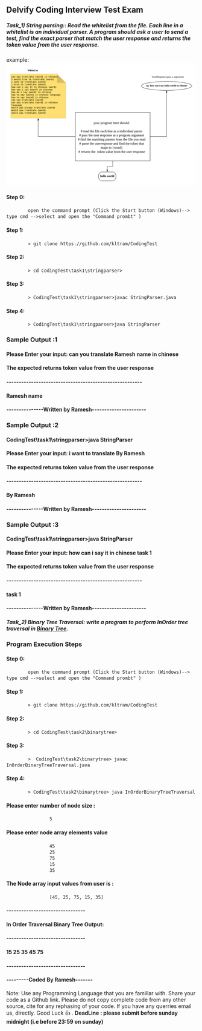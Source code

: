 ## Delvify Coding Interview Test Exam

##### Task_1) String parsing:: Read the whitelist from the file. Each line in a whitelist is an individual parser. A program should ask a user to send a test, find the exact parser that match the user response and returns the token value from the user response. 
example: ![Task 1](/images/Task1.png)

####	Step 0: 
			open the command prompt (Click the Start button (Windows)--> type cmd -->select and open the "Command prombt" )
####	Step 1: 
			> git clone https://github.com/kltram/CodingTest
####	Step 2: 
			> cd CodingTest\task1\stringparser>
####	Step 3: 
			> CodingTest\task1\stringparser>javac StringParser.java
####	Step 4: 
			> CodingTest\task1\stringparser>java StringParser

### Sample Output  :1

####		Please Enter your input: can you translate Ramesh name in chinese

####		The expected returns token value from the user response

####		-------------------------------------------------------

####				Ramesh name

####		---------------Written by Ramesh----------------------

### Sample Output  :2

####		CodingTest\task1\stringparser>java StringParser
			
####		Please Enter your input:  i want to translate By Ramesh

####		The expected returns token value from the user response

####		-------------------------------------------------------

####						 By Ramesh

####		---------------Written by Ramesh----------------------

### Sample Output  :3

####		CodingTest\task1\stringparser>java StringParser
####		Please Enter your input: how can i say it in chinese task 1

####		The expected returns token value from the user response

####		-------------------------------------------------------

####						task 1

####		---------------Written by Ramesh----------------------
			

##### Task_2) Binary Tree Traversal: write a program to perform InOrder tree traversal in [Binary Tree](https://en.wikipedia.org/wiki/Tree_traversal).
	
###	Program Execution Steps

####	Step 0: 
			open the command prompt (Click the Start button (Windows)--> type cmd -->select and open the "Command prombt" )
####	Step 1: 
			> git clone https://github.com/kltram/CodingTest
####	Step 2: 
			> cd CodingTest\task2\binarytree>
####	Step 3: 
			>  CodingTest\task2\binarytree> javac InOrderBinaryTreeTraversal.java
####	Step 4: 
			> CodingTest\task2\binarytree> java InOrderBinaryTreeTraversal

####			Please enter number of node size :
					5
####			Please enter node array elements value
					45
					25
					75
					15
					35
####			The Node array input values from user is :
					[45, 25, 75, 15, 35]

####			--------------------------------

####			In Order Traversal Binary Tree Output:

####			--------------------------------
####			15 25 35 45 75
####			--------------------------------

####			---------Coded By Ramesh-------


Note: Use any Programming Language that you are famillar with. Share your code as a Github link. Please do not copy complete code from any other source, cite for any rephasing of your code. If you have any querries email us, directly.
Good Luck :+1: .
**DeadLine : please submit before sunday midnight (i.e before 23:59 on sunday)**

